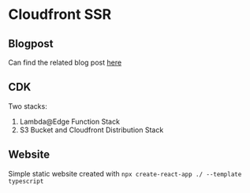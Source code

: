 # Cloudfront SSR

## Blogpost

Can find the related blog post [here](https://kennethwinner.com/2020/09/11/cloudfront-ssr/)

## CDK

Two stacks:
1. Lambda@Edge Function Stack
1. S3 Bucket and Cloudfront Distribution Stack

## Website

Simple static website created with `npx create-react-app ./ --template typescript`